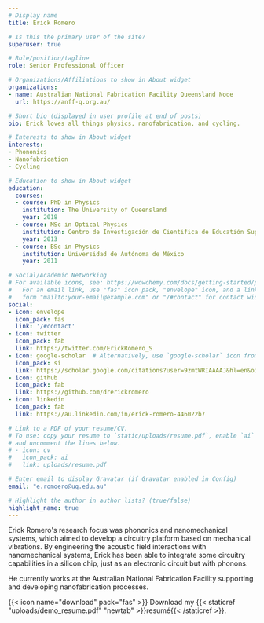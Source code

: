 ```yaml
---
# Display name
title: Erick Romero

# Is this the primary user of the site?
superuser: true

# Role/position/tagline
role: Senior Professional Officer

# Organizations/Affiliations to show in About widget
organizations:
- name: Australian National Fabrication Facility Queensland Node
  url: https://anff-q.org.au/

# Short bio (displayed in user profile at end of posts)
bio: Erick loves all things physics, nanofabrication, and cycling.

# Interests to show in About widget
interests:
- Phononics
- Nanofabrication
- Cycling

# Education to show in About widget
education:
  courses:
  - course: PhD in Physics
    institution: The University of Queensland
    year: 2018
  - course: MSc in Optical Physics
    institution: Centro de Investigación de Cientifica de Educatión Superior de Ensenada
    year: 2013
  - course: BSc in Physics
    institution: Universidad de Autónoma de México
    year: 2011

# Social/Academic Networking
# For available icons, see: https://wowchemy.com/docs/getting-started/page-builder/#icons
#   For an email link, use "fas" icon pack, "envelope" icon, and a link in the
#   form "mailto:your-email@example.com" or "/#contact" for contact widget.
social:
- icon: envelope
  icon_pack: fas
  link: '/#contact'
- icon: twitter
  icon_pack: fab
  link: https://twitter.com/ErickRomero_S
- icon: google-scholar  # Alternatively, use `google-scholar` icon from `ai` icon pack
  icon_pack: si
  link: https://scholar.google.com/citations?user=9zmtWRIAAAAJ&hl=en&oi=sra
- icon: github
  icon_pack: fab
  link: https://github.com/drerickromero
- icon: linkedin
  icon_pack: fab
  link: https://au.linkedin.com/in/erick-romero-446022b7

# Link to a PDF of your resume/CV.
# To use: copy your resume to `static/uploads/resume.pdf`, enable `ai` icons in `params.toml`, 
# and uncomment the lines below.
# - icon: cv
#   icon_pack: ai
#   link: uploads/resume.pdf

# Enter email to display Gravatar (if Gravatar enabled in Config)
email: "e.romoero@uq.edu.au"

# Highlight the author in author lists? (true/false)
highlight_name: true
---
```


Erick Romero's research focus was phononics and nanomechanical systems, which aimed to develop a circuitry platform based on mechanical vibrations. By engineering the acoustic field interactions with nanomechanical systems, Erick has been able to integrate some circuitry capabilities in a silicon chip, just as an electronic circuit but with phonons.

He currently works at the Australian National Fabrication Facility supporting and developing nanofabrication processes. 

{{< icon name="download" pack="fas" >}} Download my {{< staticref "uploads/demo_resume.pdf" "newtab" >}}resumé{{< /staticref >}}.

